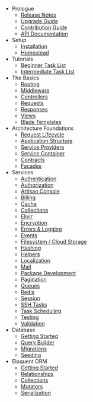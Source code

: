- Prologue
    - [Release Notes](/docs/{{version}}/releases)
    - [Upgrade Guide](/docs/{{version}}/upgrade)
    - [Contribution Guide](/docs/{{version}}/contributions)
    - [API Documentation](/api/{{version}})
- Setup
    - [Installation](/docs/{{version}}/installation)
    - [Homestead](/docs/{{version}}/homestead)
- Tutorials
    - [Beginner Task List](/docs/{{version}}/quickstart)
    - [Intermediate Task List](/docs/{{version}}/quickstart-intermediate)
- The Basics
    - [Routing](/docs/{{version}}/routing)
    - [Middleware](/docs/{{version}}/middleware)
    - [Controllers](/docs/{{version}}/controllers)
    - [Requests](/docs/{{version}}/requests)
    - [Responses](/docs/{{version}}/responses)
    - [Views](/docs/{{version}}/views)
    - [Blade Templates](/docs/{{version}}/blade)
- Architecture Foundations
    - [Request Lifecycle](/docs/{{version}}/lifecycle)
    - [Application Structure](/docs/{{version}}/structure)
    - [Service Providers](/docs/{{version}}/providers)
    - [Service Container](/docs/{{version}}/container)
    - [Contracts](/docs/{{version}}/contracts)
    - [Facades](/docs/{{version}}/facades)
- Services
    - [Authentication](/docs/{{version}}/authentication)
    - [Authorization](/docs/{{version}}/authorization)
    - [Artisan Console](/docs/{{version}}/artisan)
    - [Billing](/docs/{{version}}/billing)
    - [Cache](/docs/{{version}}/cache)
    - [Collections](/docs/{{version}}/collections)
    - [Elixir](/docs/{{version}}/elixir)
    - [Encryption](/docs/{{version}}/encryption)
    - [Errors & Logging](/docs/{{version}}/errors)
    - [Events](/docs/{{version}}/events)
    - [Filesystem / Cloud Storage](/docs/{{version}}/filesystem)
    - [Hashing](/docs/{{version}}/hashing)
    - [Helpers](/docs/{{version}}/helpers)
    - [Localization](/docs/{{version}}/localization)
    - [Mail](/docs/{{version}}/mail)
    - [Package Development](/docs/{{version}}/packages)
    - [Pagination](/docs/{{version}}/pagination)
    - [Queues](/docs/{{version}}/queues)
    - [Redis](/docs/{{version}}/redis)
    - [Session](/docs/{{version}}/session)
    - [SSH Tasks](/docs/{{version}}/envoy)
    - [Task Scheduling](/docs/{{version}}/scheduling)
    - [Testing](/docs/{{version}}/testing)
    - [Validation](/docs/{{version}}/validation)
- Database
    - [Getting Started](/docs/{{version}}/database)
    - [Query Builder](/docs/{{version}}/queries)
    - [Migrations](/docs/{{version}}/migrations)
    - [Seeding](/docs/{{version}}/seeding)
- Eloquent ORM
    - [Getting Started](/docs/{{version}}/eloquent)
    - [Relationships](/docs/{{version}}/eloquent-relationships)
    - [Collections](/docs/{{version}}/eloquent-collections)
    - [Mutators](/docs/{{version}}/eloquent-mutators)
    - [Serialization](/docs/{{version}}/eloquent-serialization)